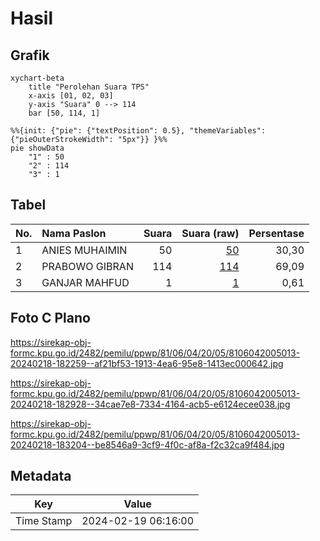 # Hasil

## Grafik

```mermaid
xychart-beta
    title "Perolehan Suara TPS"
    x-axis [01, 02, 03]
    y-axis "Suara" 0 --> 114
    bar [50, 114, 1]
```

```mermaid
%%{init: {"pie": {"textPosition": 0.5}, "themeVariables": {"pieOuterStrokeWidth": "5px"}} }%%
pie showData
    "1" : 50
    "2" : 114
    "3" : 1
```

## Tabel

| No. | Nama Paslon    | Suara | Suara (raw) | Persentase |
|:--- |:-------------- | -----:| -----------:| ----------:|
| 1   | ANIES MUHAIMIN | 50    | [50][p-1]   | 30,30      |
| 2   | PRABOWO GIBRAN | 114   | [114][p-2]  | 69,09      |
| 3   | GANJAR MAHFUD  | 1     | [1][p-3]    | 0,61       |


[p-1]: https://github.com/gigit-pemilu/pemilu-2024-81-maluku/blob/main/pilpres/hitung-suara/sub/81-maluku/sub/06-seram-bagian-barat/sub/04-huamual-belakang/sub/2005-tahalupu/sub/013-tps/sub/paslon-1.txt
[p-2]: https://github.com/gigit-pemilu/pemilu-2024-81-maluku/blob/main/pilpres/hitung-suara/sub/81-maluku/sub/06-seram-bagian-barat/sub/04-huamual-belakang/sub/2005-tahalupu/sub/013-tps/sub/paslon-2.txt
[p-3]: https://github.com/gigit-pemilu/pemilu-2024-81-maluku/blob/main/pilpres/hitung-suara/sub/81-maluku/sub/06-seram-bagian-barat/sub/04-huamual-belakang/sub/2005-tahalupu/sub/013-tps/sub/paslon-3.txt

## Foto C Plano

https://sirekap-obj-formc.kpu.go.id/2482/pemilu/ppwp/81/06/04/20/05/8106042005013-20240218-182259--af21bf53-1913-4ea6-95e8-1413ec000642.jpg

https://sirekap-obj-formc.kpu.go.id/2482/pemilu/ppwp/81/06/04/20/05/8106042005013-20240218-182928--34cae7e8-7334-4164-acb5-e6124ecee038.jpg

https://sirekap-obj-formc.kpu.go.id/2482/pemilu/ppwp/81/06/04/20/05/8106042005013-20240218-183204--be8546a9-3cf9-4f0c-af8a-f2c32ca9f484.jpg


## Metadata

| Key        | Value               |
| ---------- | ------------------- |
| Time Stamp | 2024-02-19 06:16:00 |



